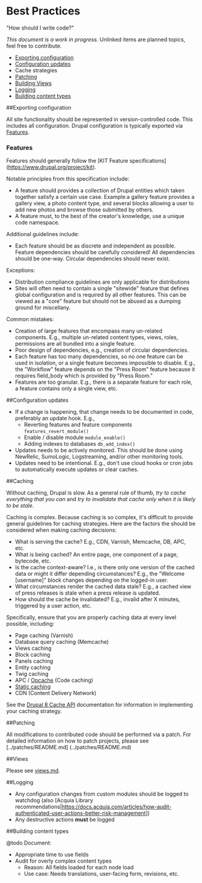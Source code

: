 # Best Practices

"How should I write code?"

_This document is a work in progress._ Unlinked items are planned topics, feel
 free to contribute.

* [Exporting configuration](#exporting-config)
* [Configuration updates](#config-updates)
* Cache strategies
* [Patching](#patching)
* [Building Views](#views)
* [Logging](#logging)
* [Building content types](#content-types)

##<a name="exporting-config"></a>Exporting configuration

All site functionality should be represented in version-controlled code. This
includes all configuration. Drupal configuration is typically exported via 
[Features](https://www.drupal.org/project/features). 

### Features

Features should generally follow the [KIT Feature specifications]
(https://www.drupal.org/project/kit).

Notable principles from this specification include:

- A feature should provides a collection of Drupal entities which taken together
satisfy a certain use case. Example:a gallery feature provides a gallery view, a 
photo content type, and several blocks allowing a user to add new photos and 
browse those submitted by others.
- A feature must, to the best of the creator's knowledge, use a unique code
namespace.

Additional guidelines include:

* Each feature should be as discrete and independent as possible. Feature 
 dependencies should be carefully considered! All dependencies should be one-way.
 Circular dependencies should never exist.

Exceptions:

* Distribution compliance guidelines are only applicable for distributions
* Sites will often need to contain a single "sitewide" feature that defines 
 global configuration and is required by all other features. This can be viewed
 as a "core" feature but should not be abused as a dumping ground for 
 miscellany.

Common mistakes:

* Creation of large features that encompass many un-related components. E.g., 
 multiple un-related content types, views, roles, permissions are all bundled 
 into a single feature.
* Poor design of dependencies, e.g., creation of circular dependencies.
* Each feature has too many dependencies, so no one feature can be used in 
 isolation, or a single feature becomes impossible to disable. E.g., the 
"Workflow" feature depends on the "Press Room" feature because it requires 
 field_body which is provided by "Press Room."
* Features are too granular. E.g., there is a separate feature for each role, a
 feature contains only a single view, etc.

##<a name="config-updates"></a>Configuration updates

* If a change is happening, that change needs to be documented in code, 
  preferably an update hook. E.g.,
    * Reverting features and feature components `features_revert_module()`
    * Enable / disable module `module_enable()`
    * Adding indexes to databases `db_add_index()`
* Updates needs to be actively monitored. This should be done using NewRelic,
  SumoLogic, Logstreaming, and/or other monitoring tools.
* Updates need to be intentional. E.g., don't use cloud hooks or cron jobs to
  automatically execute updates or clear caches.

##<a name="caching"></a>Caching

Without caching, Drupal is slow. As a general rule of thumb, _try to cache 
everything that you can_ and _try to invalidate that cache only when it is likely
to be stale_. 

Caching is complex. Because caching is so complex, it's difficult to provide 
general guidelines for caching strategies. Here are the factors the should be 
considered when making caching decisions: 

* What is serving the cache? E.g., CDN, Varnish, Memcache, DB, APC, etc.
* What is being cached? An entire page, one component of a page, bytecode, etc.
* Is the cache context-aware? I.e., is there only one version of the cached data
or might it differ depending circumstances? E.g., the "Welcome [username]" block
changes depending on the logged-in user.
* What circumstances render the cached data stale? E.g., a cached view of press
releases is stale when a press release is updated.
* How should the cache be invalidated? E.g., invalid after X minutes, triggered 
by a user action, etc.

Specifically, ensure that you are properly caching data at every level possible,
including:

* Page caching (Varnish)
* Database query caching (Memcache)
* Views caching
* Block caching
* Panels caching
* Entity caching
* Twig caching
* APC / [Opcache](http://php.net/opcache) (Code caching)
* [Static caching](https://drupalwatchdog.com/volume-3/issue-2/drupal-static-caching)
* CDN (Content Delivery Network)

See the [Drupal 8 Cache API](https://www.drupal.org/developing/api/8/cache) 
documentation for information in implementing your caching strategy.

##<a name="patching"></a>Patching

All modifications to contributed code should be performed via a patch. For
detailed information on how to patch projects, please see [../patches/README.md]
(../patches/README.md)

##<a name="views"></a>Views

Please see [views.md](views.md).

##<a name="logging"></a>Logging

* Any configuration changes from custom modules should be logged to watchdog 
(also [Acquia Library recommendations|https://docs.acquia.com/articles/how-audit-authenticated-user-actions-better-risk-management])
* Any destructive actions **must** be logged


##<a name="content-types"></a>Building content types

@todo Document:
* Appropriate time to use fields
* Audit for overly complex content types
    * Reason: All fields loaded for each node load
    * Use case: Needs translations, user-facing form, revisions, etc.
